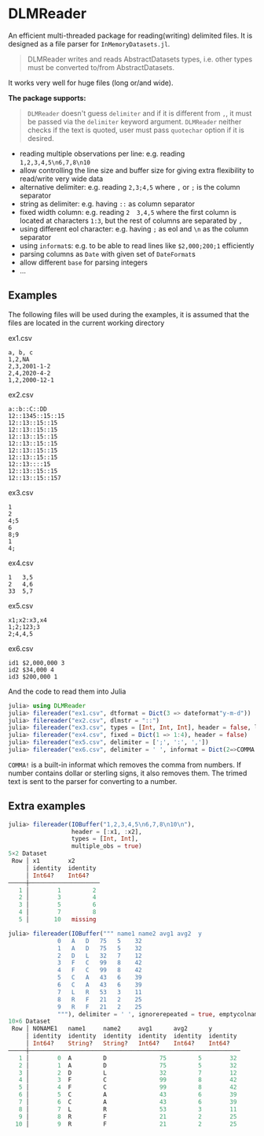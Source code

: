 # DLMReader

An efficient multi-threaded package for reading(writing) delimited files. It is designed as a file parser for `InMemoryDatasets.jl`.

> DLMReader writes and reads AbstractDatasets types, i.e. other types must be converted to/from AbstractDatasets.

It works very well for huge files (long or/and wide).

**The package supports:**

> `DLMReader` doesn't guess `delimiter` and if it is different from `,`, it must be passed via the `delimiter` keyword argument. `DLMReader` neither checks if the text is quoted, user must pass `quotechar` option if it is desired.

* reading multiple observations per line: e.g. reading `1,2,3,4,5\n6,7,8\n10`
* allow controlling the line size and buffer size for giving extra flexibility to read/write very wide data
* alternative delimiter: e.g. reading `2,3;4,5` where `,` or `;` is the column separator
* string as delimiter: e.g. having `::` as column separator
* fixed width column: e.g. reading `2  3,4,5` where the first column is located at characters `1:3`, but the rest of columns are separated by `,`
* using different eol character: e.g. having `;` as eol and `\n` as the column separator
* using `informat`s: e.g. to be able to read lines like `$2,000;200;1` efficiently
* parsing columns as `Date` with given set of `DateFormat`s
* allow different `base` for parsing integers
* ...

## Examples

The following files will be used during the examples, it is assumed that the files are located in the current working directory

ex1.csv
```text
a, b, c
1,2,NA
2,3,2001-1-2
2,4,2020-4-2
1,2,2000-12-1
```

ex2.csv
```text
a::b::C::DD
12::1345::15::15
12::13::15::15
12::13::15::15
12::13::15::15
12::13::15::15
12::13::15::15
12::13::15::15
12::13::::15
12::13::15::15
12::13::15::157
```

ex3.csv
```text
1
2
4;5
6
8;9
1
4;
```

ex4.csv
```text
1   3,5
2   4,6
33  5,7
```

ex5.csv
```text
x1;x2:x3,x4
1;2;123;3
2;4,4,5
```

ex6.csv
```text
id1 $2,000,000 3
id2 $34,000 4
id3 $200,000 1
```


And the code to read them into Julia

```julia
julia> using DLMReader
julia> filereader("ex1.csv", dtformat = Dict(3 => dateformat"y-m-d"))
julia> filereader("ex2.csv", dlmstr = "::")
julia> filereader("ex3.csv", types = [Int, Int, Int], header = false, linebreak = ';', delimiter = '\n')
julia> filereader("ex4.csv", fixed = Dict(1 => 1:4), header = false)
julia> filereader("ex5.csv", delimiter = [';', ':', ','])
julia> filereader("ex6.csv", delimiter = ' ', informat = Dict(2=>COMMA!), header = [:ID, :price, :quarter])
```

`COMMA!` is a built-in informat which removes the comma from numbers. If number contains dollar or sterling signs, it also removes them. The trimed text is sent to the parser for converting to a number.

## Extra examples

```julia
julia> filereader(IOBuffer("1,2,3,4,5\n6,7,8\n10\n"),
                  header = [:x1, :x2],
                  types = [Int, Int],
                  multiple_obs = true)
5×2 Dataset
 Row │ x1        x2       
     │ identity  identity
     │ Int64?    Int64?   
─────┼────────────────────
   1 │        1         2
   2 │        3         4
   3 │        5         6
   4 │        7         8
   5 │       10   missing

julia> filereader(IOBuffer(""" name1 name2 avg1 avg2  y
              0   A   D   75   5    32
              1   A   D   75   5    32
              2   D   L   32   7    12
              3   F   C   99   8    42
              4   F   C   99   8    42
              5   C   A   43   6    39
              6   C   A   43   6    39
              7   L   R   53   3    11
              8   R   F   21   2    25
              9   R   F   21   2    25
              """), delimiter = ' ', ignorerepeated = true, emptycolname = true)
10×6 Dataset
 Row │ NONAME1   name1     name2     avg1      avg2      y        
     │ identity  identity  identity  identity  identity  identity
     │ Int64?    String?   String?   Int64?    Int64?    Int64?   
─────┼────────────────────────────────────────────────────────────
   1 │        0  A         D               75         5        32
   2 │        1  A         D               75         5        32
   3 │        2  D         L               32         7        12
   4 │        3  F         C               99         8        42
   5 │        4  F         C               99         8        42
   6 │        5  C         A               43         6        39
   7 │        6  C         A               43         6        39
   8 │        7  L         R               53         3        11
   9 │        8  R         F               21         2        25
  10 │        9  R         F               21         2        25
```
